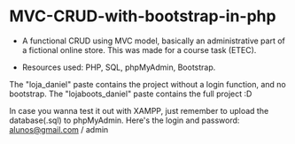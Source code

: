 # MVC-CRUD-with-bootstrap-in-php
- A functional CRUD using MVC model, basically an administrative part of a fictional online store. This was made for a course task (ETEC).

- Resources used: PHP, SQL, phpMyAdmin, Bootstrap.

The "loja_daniel" paste contains the project without a login function, and no bootstrap.
The "lojaboots_daniel" paste contains the full project :D

In case you wanna test it out with XAMPP, just remember to upload the database(.sql) to phpMyAdmin. Here's the login and password: alunos@gmail.com / admin
